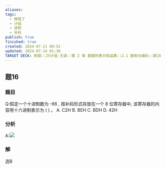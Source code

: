 ```yaml
---
aliases: 
tags:
  - 做错了
  - 计组
  - 进制
  - 补码
publish: true
finished: true
created: 2024-07-21 00:52
updated: 2024-07-24 01:38
TARGET DECK: 刷题::25计组-王道::第 2 章 数据的表示和运算::2.1 数制与编码::题16
---
```


## 题16
### 题目
Q:假定一个十进制数为 -66 , 按补码形式存放在一个 8 位寄存器中, 该寄存器的内容用十六进制表示为 ( ) 。
A. $\mathrm{C}2\mathrm{H}$ B. BEH C. $\mathrm{{BDH}}$ D. ${42}\mathrm{H}$
### 分析
A:![](https://img.hwenyi.live/202407240140666.webp)
### 解
选B
<!--ID: 1721760736562-->

